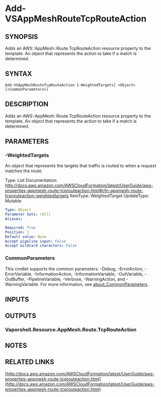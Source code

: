 # Add-VSAppMeshRouteTcpRouteAction

## SYNOPSIS
Adds an AWS::AppMesh::Route.TcpRouteAction resource property to the template.
An object that represents the action to take if a match is determined.

## SYNTAX

```
Add-VSAppMeshRouteTcpRouteAction [-WeightedTargets] <Object> [<CommonParameters>]
```

## DESCRIPTION
Adds an AWS::AppMesh::Route.TcpRouteAction resource property to the template.
An object that represents the action to take if a match is determined.

## PARAMETERS

### -WeightedTargets
An object that represents the targets that traffic is routed to when a request matches the route.

Type: List
Documentation: http://docs.aws.amazon.com/AWSCloudFormation/latest/UserGuide/aws-properties-appmesh-route-tcprouteaction.html#cfn-appmesh-route-tcprouteaction-weightedtargets
ItemType: WeightedTarget
UpdateType: Mutable

```yaml
Type: Object
Parameter Sets: (All)
Aliases:

Required: True
Position: 1
Default value: None
Accept pipeline input: False
Accept wildcard characters: False
```

### CommonParameters
This cmdlet supports the common parameters: -Debug, -ErrorAction, -ErrorVariable, -InformationAction, -InformationVariable, -OutVariable, -OutBuffer, -PipelineVariable, -Verbose, -WarningAction, and -WarningVariable. For more information, see [about_CommonParameters](http://go.microsoft.com/fwlink/?LinkID=113216).

## INPUTS

## OUTPUTS

### Vaporshell.Resource.AppMesh.Route.TcpRouteAction
## NOTES

## RELATED LINKS

[http://docs.aws.amazon.com/AWSCloudFormation/latest/UserGuide/aws-properties-appmesh-route-tcprouteaction.html](http://docs.aws.amazon.com/AWSCloudFormation/latest/UserGuide/aws-properties-appmesh-route-tcprouteaction.html)


